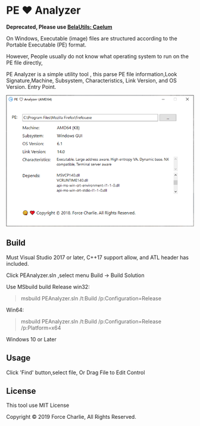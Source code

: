 # PE ❤ Analyzer

**Deprecated, Please use [BelaUtils: Caelum](https://github.com/fcharlie/BelaUtils/tree/master/tools/caelum)**

On Windows, Executable (image) files are structured according to the Portable Executable (PE) format.  

However, People usually do not know what operating system to run on the PE file directly, 

PE Analyzer is a simple utility tool ,  this parse PE file information,Look Signature,Machine, Subsystem, Characteristics, 
Link Version, and OS Version. Entry Point.

![PE Analyzer](./docs/images/view.png)

## Build

Must Visual Studio 2017 or later, C++17 support allow, and ATL header has included.     

Click PEAnalyzer.sln ,select menu Build -> Build Solution

Use MSbuild build Release win32:    
>msbuild PEAnalyzer.sln /t:Build /p:Configuration=Release     

Win64:
>msbuild PEAnalyzer.sln /t:Build /p:Configuration=Release /p:Platform=x64

Windows 10 or Later

## Usage

Click 'Find' button,select file, Or Drag File to Edit Control


## License

This tool use MIT License

Copyright &copy; 2019 Force Charlie, All Rights Reserved.    
